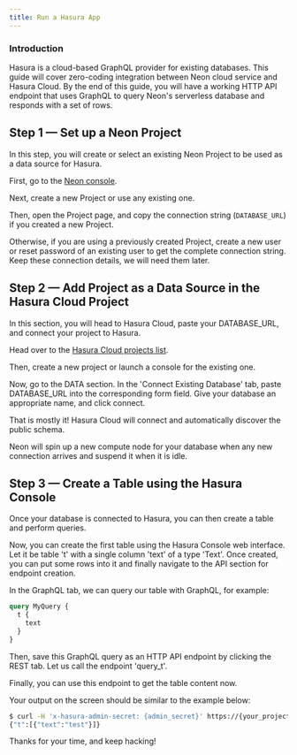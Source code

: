 ```yaml
---
title: Run a Hasura App
---
```


### Introduction

Hasura is a cloud-based GraphQL provider for existing databases. This guide will cover zero-coding integration between Neon cloud service and Hasura Cloud. By the end of this guide, you will have a working HTTP API endpoint that uses GraphQL to query Neon's serverless database and responds with a set of rows.

## Step 1 — Set up a Neon Project

In this step, you will create or select an existing Neon Project to be used as a data source for Hasura.

First, go to the [Neon console](https://console.neon.tech/app/projects).

Next, create a new Project or use any existing one.

Then, open the Project page, and copy the connection string (`DATABASE_URL`) if you created a new Project.

Otherwise, if you are using a previously created Project, create a new user or reset password of an existing user to get the complete connection string. Keep these connection details, we will need them later.

## Step 2 — Add Project as a Data Source in the Hasura Cloud Project

In this section, you will head to Hasura Cloud, paste your DATABASE_URL, and connect your project to Hasura.

Head over to the [Hasura Cloud projects list](https://cloud.hasura.io/projects).

Then, create a new project or launch a console for the existing one.

Now, go to the DATA section. In the 'Connect Existing Database' tab, paste DATABASE_URL into the corresponding form field. Give your database an appropriate name, and click connect.

That is mostly it! Hasura Cloud will connect and automatically discover the public schema.

Neon will spin up a new compute node for your database when any new connection arrives and suspend it when it is idle.

## Step 3 — Create a Table using the Hasura Console

Once your database is connected to Hasura, you can then create a table and perform queries.

Now, you can create the first table using the Hasura Console web interface. Let it be table 't' with a single column 'text' of a type 'Text'. Once created, you can put some rows into it and finally navigate to the API section for endpoint creation.

In the GraphQL tab, we can query our table with GraphQL, for example:

```graphql
query MyQuery {
  t {
    text
  }
}
```

Then, save this GraphQL query as an HTTP API endpoint by clicking the REST tab. Let us call the endpoint 'query_t'.

Finally, you can use this endpoint to get the table content now.

Your output on the screen should be similar to the example below:

```bash
$ curl -H 'x-hasura-admin-secret: {admin_secret}' https://{your_project_name}.hasura.app/api/rest/query_t
{"t":[{"text":"test"}]}
```

Thanks for your time, and keep hacking!
